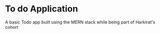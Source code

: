 <h1>To do Application</h1>
<p> A basic Todo app built using the MERN stack while being part of Harkirat's cohort</p>
